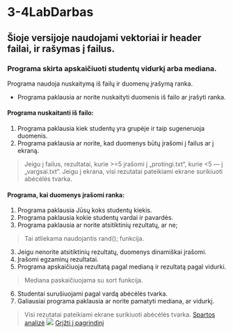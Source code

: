 # 3-4LabDarbas
## Šioje versijoje naudojami vektoriai ir header failai, ir rašymas į failus.
### Programa skirta apskaičiuoti studentų vidurkį arba mediana.
Programa naudoja nuskaitymą iš failų ir duomenų įrašymą ranka.
* Programa paklausia ar norite nuskaityti duomenis iš failo ar įrašyti ranka.
#### Programa nuskaitanti iš failo:
1. Programa paklausia kiek studentų yra grupėje ir taip sugeneruoja duomenis.
2. Programa paklausia ar norite, kad duomenys būtų įrašomi į failus ar į ekraną.
>Jeigu į failus, rezultatai, kurie >=5 įrašomi į „protingi.txt“, kurie <5 — į „vargsai.txt“.
>Jeigu į ekrana, visi rezutatai pateikiami ekrane surikiuoti abėcėlės tvarka.
#### Programa, kai duomenys įrašomi ranka:
1. Programa paklausia Jūsų koks studentų kiekis.
2. Programa paklausia kokie studentų vardai ir pavardės.
3. Programa paklausia ar norite atsitiktinių rezultatų, ar ne;
> Tai atliekama naudojantis rand(); funkcija.
3. Jeigu nenorite atsitiktinių rezultatų, duomenys dinamiškai įrašomi.
4. Įrašomi egzaminų rezultatai.
5. Programa apskaičiuoja rezultatą pagal medianą ir rezultatą pagal vidurki.
> Mediana paskaičiuojama su sort <algorithm> funkcija.
6. Studentai surušiuojami pagal vardą abėcėlės tvarka.
7. Galiausiai programa paklausia ar norite pamatyti mediana, ar vidurkį.
> Visi rezutatai pateikiami ekrane surikiuoti abėcėlės tvarka.
>[Spartos analizė](https://github.com/DainiusKun/3-4LabDarbas/blob/0.5V/3-4LabVector/Spartos%20analize.xlsx)
![](https://i.imgur.com/VLviaLr.png)
>[Grįžti į pagrindinį](https://github.com/DainiusKun/3-4LabDarbas/tree/master)

